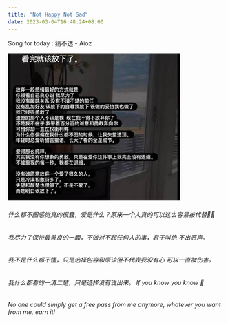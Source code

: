 ```yaml
---
title: "Not Happy Not Sad"
date: 2023-03-04T16:48:24+08:00
---
```

Song for today : 猜不透 - Aioz

![](/diary2.jpg)
###### 什么都不图感觉真的很蠢，爱是什么？原来一个人真的可以这么容易被代替🤷‍♀️
###### 我尽力了保持最善良的一面，不做对不起任何人的事，君子叫绝 不出恶声。  
###### 我不是什么都不懂，只是选择包容和原谅但不代表我没有心 可以一直被伤害。  
###### 我什么都看的一清二楚，只是选择没有说出来。 If you know you know 🧐
###### No one could simply get a free pass from me anymore, whatever you want from me, earn it!